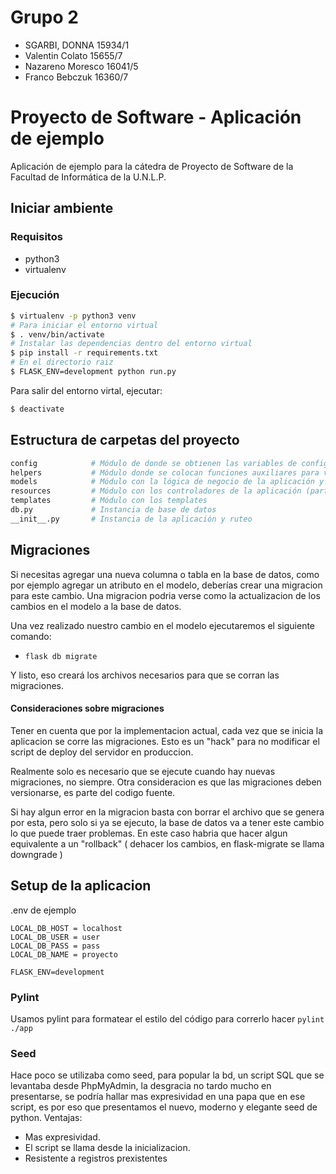 # Grupo 2
* SGARBI, DONNA 15934/1
* Valentin Colato 15655/7
* Nazareno Moresco 16041/5
* Franco Bebczuk 16360/7

# Proyecto de Software - Aplicación de ejemplo

Aplicación de ejemplo para la cátedra de Proyecto de Software de la Facultad de Informática de la U.N.L.P.

## Iniciar ambiente

### Requisitos

- python3
- virtualenv

### Ejecución

```bash
$ virtualenv -p python3 venv
# Para iniciar el entorno virtual
$ . venv/bin/activate
# Instalar las dependencias dentro del entorno virtual
$ pip install -r requirements.txt
# En el directorio raiz
$ FLASK_ENV=development python run.py
```

Para salir del entorno virtal, ejecutar:

```bash
$ deactivate
```

## Estructura de carpetas del proyecto

```bash
config            # Módulo de donde se obtienen las variables de configuración
helpers           # Módulo donde se colocan funciones auxiliares para varias partes del código
models            # Módulo con la lógica de negocio de la aplicación y la conexión a la base de datos
resources         # Módulo con los controladores de la aplicación (parte web)
templates         # Módulo con los templates
db.py             # Instancia de base de datos
__init__.py       # Instancia de la aplicación y ruteo
```

## Migraciones

Si necesitas agregar una nueva columna o tabla en la base de datos, como por ejemplo agregar un atributo en el modelo, deberías crear una migracion para este cambio.
Una migracion podria verse como la actualizacion de los cambios en el modelo a la base de datos.

Una vez realizado nuestro cambio en el modelo ejecutaremos el siguiente comando:
* `flask db migrate`

Y listo, eso creará los archivos necesarios para que se corran las migraciones.

#### Consideraciones sobre migraciones

Tener en cuenta que por la implementacion actual, cada vez que se inicia la aplicacion se corre las migraciones.
Esto es un "hack" para no modificar el script de deploy del servidor en produccion.

Realmente solo es necesario que se ejecute cuando hay nuevas migraciones, no siempre.
Otra consideracion es que las migraciones deben versionarse, es parte del codigo fuente.

Si hay algun error en la migracion basta con borrar el archivo que se genera por esta, pero solo si ya se ejecuto, la base de datos va a tener este cambio lo que puede traer problemas. En este caso habria que hacer algun equivalente a un "rollback" ( dehacer los cambios, en flask-migrate se llama downgrade )

## Setup de la aplicacion

.env de ejemplo
```
LOCAL_DB_HOST = localhost
LOCAL_DB_USER = user
LOCAL_DB_PASS = pass
LOCAL_DB_NAME = proyecto

FLASK_ENV=development
```

### Pylint

Usamos pylint para formatear el estilo del código para correrlo hacer `pylint ./app`

### Seed

Hace poco se utilizaba como seed, para popular la bd, un script SQL que se levantaba desde PhpMyAdmin, la desgracia no tardo mucho en presentarse, se podría hallar mas expresividad en una papa que en ese script, es por eso que presentamos el nuevo, moderno y elegante seed de python.
Ventajas:
  * Mas expresividad.
  * El script se llama desde la inicializacion.
  * Resistente a registros prexistentes
